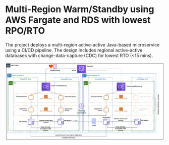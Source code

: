 # Multi-Region Warm/Standby  using AWS Fargate and RDS with lowest RPO/RTO

The project deploys a multi-region active-active Java-based microservice using a CI/CD pipeline. The design includes regional active-active databases with change-data-capture (CDC) for lowest RTO (<15 mins).

![Architecture](imgs/ubi-arch.png)
